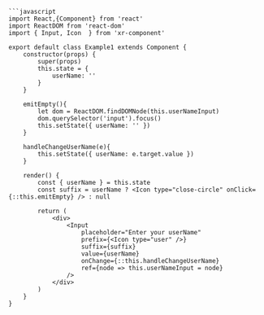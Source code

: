 ```
```javascript
import React,{Component} from 'react'
import ReactDOM from 'react-dom' 
import { Input, Icon  } from 'xr-component'

export default class Example1 extends Component {
	constructor(props) {
   	 	super(props)
    	this.state = {
      		userName: ''
    	}
  	}

	emitEmpty(){
		let dom = ReactDOM.findDOMNode(this.userNameInput)
	    dom.querySelector('input').focus()
	    this.setState({ userName: '' })
	}

  	handleChangeUserName(e){
    	this.setState({ userName: e.target.value })
  	}

	render() {
		const { userName } = this.state
    	const suffix = userName ? <Icon type="close-circle" onClick={::this.emitEmpty} /> : null

		return (
			<div>
		 		<Input
			        placeholder="Enter your userName"
			        prefix={<Icon type="user" />}
			        suffix={suffix}
			        value={userName}
			        onChange={::this.handleChangeUserName}
			        ref={node => this.userNameInput = node}
		      	/>
		  	</div>
		)
	}
}
```